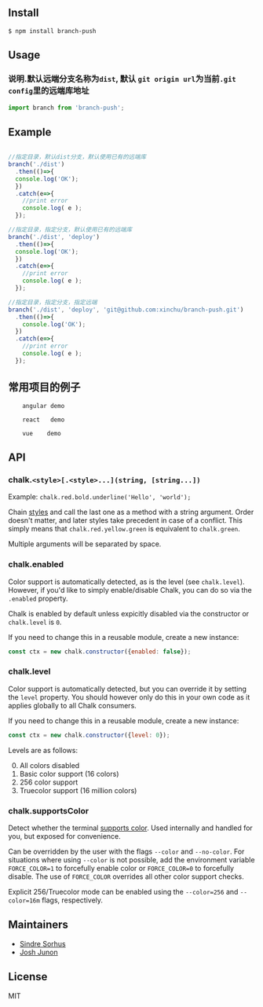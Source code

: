 ## Install

```console
$ npm install branch-push
```


## Usage
### 说明.默认远端分支名称为`dist`, 默认 `git origin url`为当前`.git config`里的远端库地址
```js
import branch from 'branch-push';
```
## Example
```js

//指定目录，默认dist分支，默认使用已有的远端库
branch('./dist')
  .then(()=>{
  console.log('OK');
  })
  .catch(e=>{
    //print error
    console.log( e );
  });

//指定目录，指定分支，默认使用已有的远端库
branch('./dist', 'deploy')
  .then(()=>{
  console.log('OK');
  })
  .catch(e=>{
    //print error
    console.log( e );
  });

//指定目录，指定分支，指定远端
branch('./dist', 'deploy', 'git@github.com:xinchu/branch-push.git')
  .then(()=>{
    console.log('OK');
  })
  .catch(e=>{
    //print error
    console.log( e );
  });

```

## 常用项目的例子
```angularjs
    angular demo
```
```react
    react   demo
```
```vue
    vue    demo
```

## API

### chalk.`<style>[.<style>...](string, [string...])`

Example: `chalk.red.bold.underline('Hello', 'world');`

Chain [styles](#styles) and call the last one as a method with a string argument. Order doesn't matter, and later styles take precedent in case of a conflict. This simply means that `chalk.red.yellow.green` is equivalent to `chalk.green`.

Multiple arguments will be separated by space.

### chalk.enabled

Color support is automatically detected, as is the level (see `chalk.level`). However, if you'd like to simply enable/disable Chalk, you can do so via the `.enabled` property.

Chalk is enabled by default unless expicitly disabled via the constructor or `chalk.level` is `0`.

If you need to change this in a reusable module, create a new instance:

```js
const ctx = new chalk.constructor({enabled: false});
```

### chalk.level

Color support is automatically detected, but you can override it by setting the `level` property. You should however only do this in your own code as it applies globally to all Chalk consumers.

If you need to change this in a reusable module, create a new instance:

```js
const ctx = new chalk.constructor({level: 0});
```

Levels are as follows:

0. All colors disabled
1. Basic color support (16 colors)
2. 256 color support
3. Truecolor support (16 million colors)

### chalk.supportsColor

Detect whether the terminal [supports color](https://github.com/chalk/supports-color). Used internally and handled for you, but exposed for convenience.

Can be overridden by the user with the flags `--color` and `--no-color`. For situations where using `--color` is not possible, add the environment variable `FORCE_COLOR=1` to forcefully enable color or `FORCE_COLOR=0` to forcefully disable. The use of `FORCE_COLOR` overrides all other color support checks.

Explicit 256/Truecolor mode can be enabled using the `--color=256` and `--color=16m` flags, respectively.



## Maintainers

- [Sindre Sorhus](https://github.com/)
- [Josh Junon](https://github.com/)


## License

MIT
